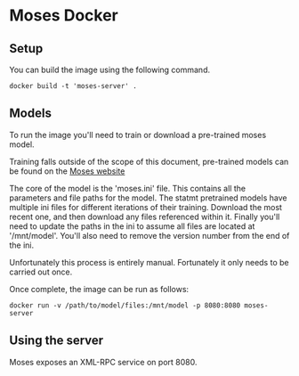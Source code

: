 # Moses Docker


## Setup

You can build the image using the following command.

    docker build -t 'moses-server' .

## Models

To run the image you'll need to train or download a pre-trained moses model.

Training falls outside of the scope of this document, pre-trained models can
be found on the [Moses website](http://www.statmt.org/moses/RELEASE-4.0/models/de-en/model/)

The core of the model is the 'moses.ini' file. This contains all the parameters
and file paths for the model. The statmt pretrained models have multiple ini files
for different iterations of their training. Download the most recent one, 
and then download any files referenced within it. Finally you'll need to update
the paths in the ini to assume all files are located at '/mnt/model'. You'll
also need to remove the version number from the end of the ini.

Unfortunately this process is entirely manual.
Fortunately it only needs to be carried out once. 

Once complete, the image can be run as follows:

    docker run -v /path/to/model/files:/mnt/model -p 8080:8080 moses-server

## Using the server

Moses exposes an XML-RPC service on port 8080.
